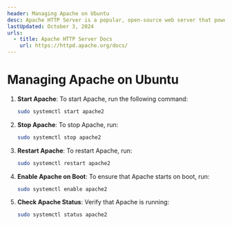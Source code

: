 ```yaml
---
header: Managing Apache on Ubuntu
desc: Apache HTTP Server is a popular, open-source web server that powers websites and applications by serving HTTP requests.
lastUpdated: October 3, 2024
urls:
  - title: Apache HTTP Server Docs
    url: https://httpd.apache.org/docs/
---
```


# Managing Apache on Ubuntu

1. **Start Apache**: To start Apache, run the following command:

   ```bash
   sudo systemctl start apache2
   ```

2. **Stop Apache**: To stop Apache, run:

   ```bash
   sudo systemctl stop apache2
   ```

3. **Restart Apache**: To restart Apache, run:

   ```bash
   sudo systemctl restart apache2
   ```

4. **Enable Apache on Boot**: To ensure that Apache starts on boot, run:

   ```bash
   sudo systemctl enable apache2
   ```

5. **Check Apache Status**: Verify that Apache is running:
   ```bash
   sudo systemctl status apache2
   ```